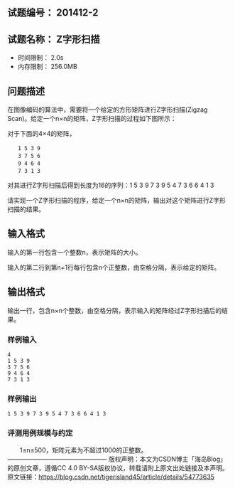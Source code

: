 ## 试题编号：	201412-2
## 试题名称：	Z字形扫描
- 时间限制：	2.0s
- 内存限制：	256.0MB

## 问题描述
在图像编码的算法中，需要将一个给定的方形矩阵进行Z字形扫描(Zigzag Scan)。给定一个n×n的矩阵，Z字形扫描的过程如下图所示：

对于下面的4×4的矩阵，
```
　　1 5 3 9
　　3 7 5 6
　　9 4 6 4
　　7 3 1 3
```

对其进行Z字形扫描后得到长度为16的序列：1 5 3 9 7 3 9 5 4 7 3 6 6 4 1 3

请实现一个Z字形扫描的程序，给定一个n×n的矩阵，输出对这个矩阵进行Z字形扫描的结果。
## 输入格式
输入的第一行包含一个整数n，表示矩阵的大小。

输入的第二行到第n+1行每行包含n个正整数，由空格分隔，表示给定的矩阵。

## 输出格式
输出一行，包含n×n个整数，由空格分隔，表示输入的矩阵经过Z字形扫描后的结果。

### 样例输入
```
4
1 5 3 9
3 7 5 6
9 4 6 4
7 3 1 3
```
### 样例输出
```
1 5 3 9 7 3 9 5 4 7 3 6 6 4 1 3
```
### 评测用例规模与约定
　　1≤n≤500，矩阵元素为不超过1000的正整数。
————————————————
版权声明：本文为CSDN博主「海岛Blog」的原创文章，遵循CC 4.0 BY-SA版权协议，转载请附上原文出处链接及本声明。
原文链接：https://blog.csdn.net/tigerisland45/article/details/54773635